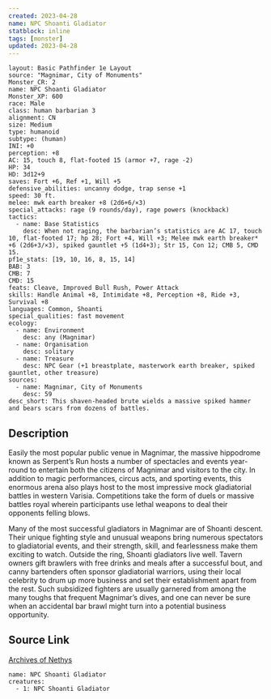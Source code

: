 ```yaml
---
created: 2023-04-28
name: NPC Shoanti Gladiator
statblock: inline
tags: [monster]
updated: 2023-04-28
---
```

```statblock
layout: Basic Pathfinder 1e Layout
source: "Magnimar, City of Monuments"
Monster_CR: 2
name: NPC Shoanti Gladiator
Monster_XP: 600
race: Male
class: human barbarian 3
alignment: CN
size: Medium
type: humanoid
subtype: (human)
INI: +0
perception: +8
AC: 15, touch 8, flat-footed 15 (armor +7, rage -2)
HP: 34
HD: 3d12+9
saves: Fort +6, Ref +1, Will +5
defensive_abilities: uncanny dodge, trap sense +1
speed: 30 ft.
melee: mwk earth breaker +8 (2d6+6/×3)
special_attacks: rage (9 rounds/day), rage powers (knockback)
tactics:
  - name: Base Statistics
    desc: When not raging, the barbarian’s statistics are AC 17, touch 10, flat-footed 17; hp 28; Fort +4, Will +3; Melee mwk earth breaker* +6 (2d6+3/×3), spiked gauntlet +5 (1d4+3); Str 15, Con 12; CMB 5, CMD 15.
pf1e_stats: [19, 10, 16, 8, 15, 14]
BAB: 3
CMB: 7
CMD: 15
feats: Cleave, Improved Bull Rush, Power Attack
skills: Handle Animal +8, Intimidate +8, Perception +8, Ride +3, Survival +8
languages: Common, Shoanti
special_qualities: fast movement
ecology:
  - name: Environment
    desc: any (Magnimar)
  - name: Organisation
    desc: solitary
  - name: Treasure
    desc: NPC Gear (+1 breastplate, masterwork earth breaker, spiked gauntlet, other treasure)
sources:
  - name: Magnimar, City of Monuments
    desc: 59
desc_short: This shaven-headed brute wields a massive spiked hammer and bears scars from dozens of battles.
```
## Description
Easily the most popular public venue in Magnimar, the massive hippodrome known as Serpent’s Run hosts a number of spectacles and events year-round to entertain both the citizens of Magnimar and visitors to the city. In addition to magic performances, circus acts, and sporting events, this enormous arena also plays host to the most impressive mock gladiatorial battles in western Varisia. Competitions take the form of duels or massive battles royal wherein participants use lethal weapons to deal their opponents felling blows.

Many of the most successful gladiators in Magnimar are of Shoanti descent. Their unique fighting style and unusual weapons bring numerous spectators to gladiatorial events, and their strength, skill, and fearlessness make them exciting to watch. Outside the ring, Shoanti gladiators live well. Tavern owners gift brawlers with free drinks and meals after a successful bout, and canny bartenders often sponsor gladiatorial warriors, using their local celebrity to drum up more business and set their establishment apart from the rest. Such subsidized fighters are usually garnered from among the many toughs that frequent Magnimar’s dives, and one can never be sure when an accidental bar brawl might turn into a potential business opportunity.
## Source Link
[Archives of Nethys](https://aonprd.com/NPCDisplay.aspx?ItemName=Shoanti%20Gladiator)
```encounter-table
name: NPC Shoanti Gladiator
creatures:
  - 1: NPC Shoanti Gladiator
```
